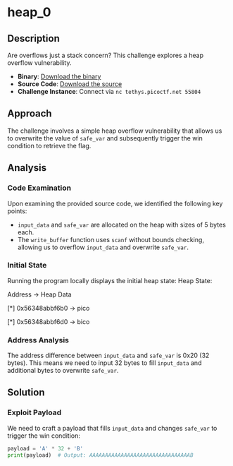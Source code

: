 # heap_0

## Description

Are overflows just a stack concern? 
This challenge explores a heap overflow vulnerability.

- **Binary**: [Download the binary](http://example.com/binary)
- **Source Code**: [Download the source](http://example.com/source)
- **Challenge Instance**: Connect via `nc tethys.picoctf.net 55804`

## Approach

The challenge involves a simple heap overflow vulnerability that allows us to overwrite the value of `safe_var` and subsequently trigger the win condition to retrieve the flag.

## Analysis

### Code Examination

Upon examining the provided source code, we identified the following key points:

- `input_data` and `safe_var` are allocated on the heap with sizes of 5 bytes each.
- The `write_buffer` function uses `scanf` without bounds checking, allowing us to overflow `input_data` and overwrite `safe_var`.

### Initial State

Running the program locally displays the initial heap state:
Heap State:

Address   ->   Heap Data  
 
[*] 0x56348abbf6b0 -> pico

[*] 0x56348abbf6d0 -> bico

### Address Analysis

The address difference between `input_data` and `safe_var` is 0x20 (32 bytes). This means we need to input 32 bytes to fill `input_data` and additional bytes to overwrite `safe_var`.

## Solution

### Exploit Payload

We need to craft a payload that fills `input_data` and changes `safe_var` to trigger the win condition:

```python
payload = 'A' * 32 + 'B'
print(payload)  # Output: AAAAAAAAAAAAAAAAAAAAAAAAAAAAAAAAB

